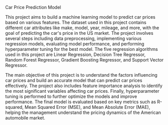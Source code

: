Car Price Prediction Model

This project aims to build a machine learning model to predict car prices based on various features. The dataset used in this project contains different car attributes like make, model, year, mileage, and more, with the goal of predicting the car's price in the US market. The project involves several steps including data preprocessing, implementing various regression models, evaluating model performance, and performing hyperparameter tuning for the best model. The five regression algorithms used in this project are Linear Regression, Decision Tree Regressor, Random Forest Regressor, Gradient Boosting Regressor, and Support Vector Regressor.

The main objective of this project is to understand the factors influencing car prices and build an accurate model that can predict car prices effectively. The project also includes feature importance analysis to identify the most significant variables affecting car prices. Finally, hyperparameter tuning is performed to further optimize the models and improve performance. The final model is evaluated based on key metrics such as R-squared, Mean Squared Error (MSE), and Mean Absolute Error (MAE), helping the management understand the pricing dynamics of the American automobile market.
